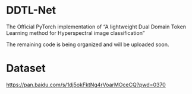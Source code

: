 # DDTL-Net
The Official PyTorch implementation of “A lightweight Dual Domain Token Learning method for Hyperspectral image classification”


The remaining code is being organized and will be uploaded soon.



# Dataset
https://pan.baidu.com/s/1dj5okFktNg4rVoarMOceCQ?pwd=0370 
